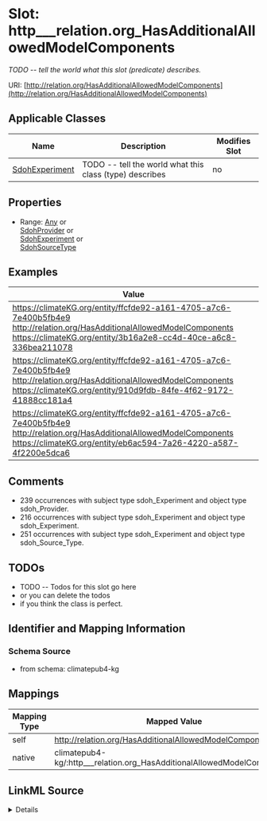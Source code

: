 

# Slot: http___relation.org_HasAdditionalAllowedModelComponents


_TODO -- tell the world what this slot (predicate) describes._





URI: [http://relation.org/HasAdditionalAllowedModelComponents](http://relation.org/HasAdditionalAllowedModelComponents)



<!-- no inheritance hierarchy -->





## Applicable Classes

| Name | Description | Modifies Slot |
| --- | --- | --- |
| [SdohExperiment](../classes/SdohExperiment.md) | TODO -- tell the world what this class (type) describes |  no  |







## Properties

* Range: [Any](../classes/Any.md)&nbsp;or&nbsp;<br />[SdohProvider](../classes/SdohProvider.md)&nbsp;or&nbsp;<br />[SdohExperiment](../classes/SdohExperiment.md)&nbsp;or&nbsp;<br />[SdohSourceType](../classes/SdohSourceType.md)






## Examples

| Value |
| --- |
| https://climateKG.org/entity/ffcfde92-a161-4705-a7c6-7e400b5fb4e9 http://relation.org/HasAdditionalAllowedModelComponents https://climateKG.org/entity/3b16a2e8-cc4d-40ce-a6c8-336bea211078 |
| https://climateKG.org/entity/ffcfde92-a161-4705-a7c6-7e400b5fb4e9 http://relation.org/HasAdditionalAllowedModelComponents https://climateKG.org/entity/910d9fdb-84fe-4f62-9172-41888cc181a4 |
| https://climateKG.org/entity/ffcfde92-a161-4705-a7c6-7e400b5fb4e9 http://relation.org/HasAdditionalAllowedModelComponents https://climateKG.org/entity/eb6ac594-7a26-4220-a587-4f2200e5dca6 |

## Comments

* 239 occurrences with subject type sdoh_Experiment and object type sdoh_Provider.
* 216 occurrences with subject type sdoh_Experiment and object type sdoh_Experiment.
* 251 occurrences with subject type sdoh_Experiment and object type sdoh_Source_Type.

## TODOs

* TODO -- Todos for this slot go here
* or you can delete the todos
* if you think the class is perfect.

## Identifier and Mapping Information







### Schema Source


* from schema: climatepub4-kg




## Mappings

| Mapping Type | Mapped Value |
| ---  | ---  |
| self | http://relation.org/HasAdditionalAllowedModelComponents |
| native | climatepub4-kg/:http___relation.org_HasAdditionalAllowedModelComponents |




## LinkML Source

<details>
```yaml
name: http___relation.org_HasAdditionalAllowedModelComponents
description: TODO -- tell the world what this slot (predicate) describes.
todos:
- TODO -- Todos for this slot go here
- or you can delete the todos
- if you think the class is perfect.
comments:
- 239 occurrences with subject type sdoh_Experiment and object type sdoh_Provider.
- 216 occurrences with subject type sdoh_Experiment and object type sdoh_Experiment.
- 251 occurrences with subject type sdoh_Experiment and object type sdoh_Source_Type.
examples:
- value: https://climateKG.org/entity/ffcfde92-a161-4705-a7c6-7e400b5fb4e9 http://relation.org/HasAdditionalAllowedModelComponents
    https://climateKG.org/entity/3b16a2e8-cc4d-40ce-a6c8-336bea211078
- value: https://climateKG.org/entity/ffcfde92-a161-4705-a7c6-7e400b5fb4e9 http://relation.org/HasAdditionalAllowedModelComponents
    https://climateKG.org/entity/910d9fdb-84fe-4f62-9172-41888cc181a4
- value: https://climateKG.org/entity/ffcfde92-a161-4705-a7c6-7e400b5fb4e9 http://relation.org/HasAdditionalAllowedModelComponents
    https://climateKG.org/entity/eb6ac594-7a26-4220-a587-4f2200e5dca6
from_schema: climatepub4-kg
rank: 1000
slot_uri: http://relation.org/HasAdditionalAllowedModelComponents
alias: http___relation.org_HasAdditionalAllowedModelComponents
domain_of:
- sdoh_Experiment
range: Any
any_of:
- range: sdoh_Provider
- range: sdoh_Experiment
- range: sdoh_Source_Type

```
</details>